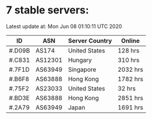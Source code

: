 # 7 stable servers:

Latest update at: Mon Jun 08 01:10:11 UTC 2020

| ID | ASN | Server Country | Online |
| -- | --- | -------------- | ------ |
| #.D09B | AS174 | United States | 128 hrs |
| #.C831 | AS12301 | Hungary | 310 hrs |
| #.7F1D | AS63949 | Singapore | 2032 hrs |
| #.B6F8 | AS63888 | Hong Kong | 1782 hrs |
| #.75F2 | AS23033 | United States | 32 hrs |
| #.BD3E | AS63888 | Hong Kong | 2851 hrs |
| #.2A79 | AS63949 | Japan | 1691 hrs |

